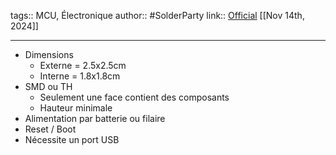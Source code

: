 tags:: MCU, Électronique
author:: #SolderParty
link:: [Official](https://www.solder.party/docs/rp2040-stamp/) 
[[Nov 14th, 2024]]
***

- Dimensions
	- Externe = 2.5x2.5cm
	- Interne = 1.8x1.8cm
- SMD ou TH
	- Seulement une face contient des composants
	- Hauteur minimale
- Alimentation par batterie ou filaire
- Reset / Boot
- Nécessite un port USB